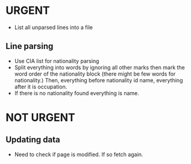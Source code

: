 # URGENT

* List all unparsed lines into a file

## Line parsing
* Use CIA list for nationality parsing
* Split everything into words by ignoring all other marks then mark the word
  order of the nationality block (there might be few words for nationality.)
  Then, everything before nationality id name, everything after it is occupation.
* If there is no nationality found everything is name.


# NOT URGENT

## Updating data
* Need to check if page is modified. If so fetch again.
